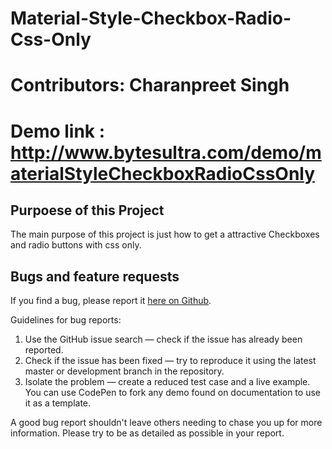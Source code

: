 # Material-Style-Checkbox-Radio-Css-Only   
# Contributors: Charanpreet Singh
# Demo link : http://www.bytesultra.com/demo/materialStyleCheckboxRadioCssOnly  

## Purpoese of this Project 
The main purpose of this project is just how to get a attractive Checkboxes and radio buttons with css only. 

## Bugs and feature requests

If you find a bug, please report it [here on Github](https://github.com/ultrabytes/material-style-checkbox-radio-css-only/issues).

Guidelines for bug reports:

1. Use the GitHub issue search — check if the issue has already been reported.
2. Check if the issue has been fixed — try to reproduce it using the latest master or development branch in the repository.
3. Isolate the problem — create a reduced test case and a live example. You can use CodePen to fork any demo found on documentation to use it as a template.

A good bug report shouldn't leave others needing to chase you up for more information.
Please try to be as detailed as possible in your report.